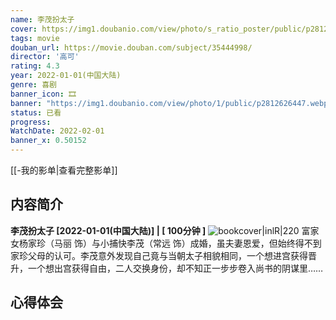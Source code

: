 ```yaml
---
name: 李茂扮太子
cover: https://img1.doubanio.com/view/photo/s_ratio_poster/public/p2812626447.webp
tags: movie
douban_url: https://movie.douban.com/subject/35444998/
director: '高可'
rating: 4.3
year: 2022-01-01(中国大陆)
genre: 喜剧
banner_icon: 🎞
banner: "https://img1.doubanio.com/view/photo/1/public/p2812626447.webp"
status: 已看
progress: 
WatchDate: 2022-02-01 
banner_x: 0.50152
---
```

[[-我的影单|查看完整影单]]
## 内容简介
**李茂扮太子 [2022-01-01(中国大陆)] | [ 100分钟 ]** ![bookcover|inlR|220](https://img1.doubanio.com/view/photo/s_ratio_poster/public/p2812626447.webp)
富家女杨家珍（马丽 饰）与小捕快李茂（常远 饰）成婚，虽夫妻恩爱，但始终得不到家珍父母的认可。李茂意外发现自己竟与当朝太子相貌相同，一个想进宫获得晋升，一个想出宫获得自由，二人交换身份，却不知正一步步卷入尚书的阴谋里……
## 心得体会
